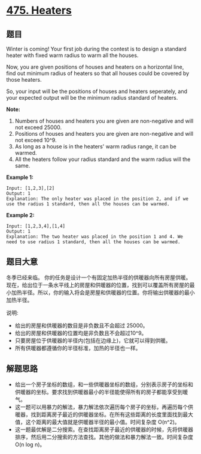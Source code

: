 # [475. Heaters](https://leetcode.com/problems/heaters/)

## 题目

Winter is coming! Your first job during the contest is to design a standard heater with fixed warm radius to warm all the houses.

Now, you are given positions of houses and heaters on a horizontal line, find out minimum radius of heaters so that all houses could be covered by those heaters.

So, your input will be the positions of houses and heaters seperately, and your expected output will be the minimum radius standard of heaters.

**Note:**

1. Numbers of houses and heaters you are given are non-negative and will not exceed 25000.
2. Positions of houses and heaters you are given are non-negative and will not exceed 10^9.
3. As long as a house is in the heaters' warm radius range, it can be warmed.
4. All the heaters follow your radius standard and the warm radius will the same.

**Example 1:**

    Input: [1,2,3],[2]
    Output: 1
    Explanation: The only heater was placed in the position 2, and if we use the radius 1 standard, then all the houses can be warmed.

**Example 2:**

    Input: [1,2,3,4],[1,4]
    Output: 1
    Explanation: The two heater was placed in the position 1 and 4. We need to use radius 1 standard, then all the houses can be warmed.



## 题目大意


冬季已经来临。 你的任务是设计一个有固定加热半径的供暖器向所有房屋供暖。现在，给出位于一条水平线上的房屋和供暖器的位置，找到可以覆盖所有房屋的最小加热半径。所以，你的输入将会是房屋和供暖器的位置。你将输出供暖器的最小加热半径。

说明:

- 给出的房屋和供暖器的数目是非负数且不会超过 25000。
- 给出的房屋和供暖器的位置均是非负数且不会超过10^9。
- 只要房屋位于供暖器的半径内(包括在边缘上)，它就可以得到供暖。
- 所有供暖器都遵循你的半径标准，加热的半径也一样。



## 解题思路


- 给出一个房子坐标的数组，和一些供暖器坐标的数组，分别表示房子的坐标和供暖器的坐标。要求找到供暖器最小的半径能使得所有的房子都能享受到暖气。
- 这一题可以用暴力的解法，暴力解法依次遍历每个房子的坐标，再遍历每个供暖器，找到距离房子最近的供暖器坐标。在所有这些距离的长度里面找到最大值，这个距离的最大值就是供暖器半径的最小值。时间复杂度 O(n^2)。
- 这一题最优解是二分搜索。在查找距离房子最近的供暖器的时候，先将供暖器排序，然后用二分搜索的方法查找。其他的做法和暴力解法一致。时间复杂度 O(n log n)。
